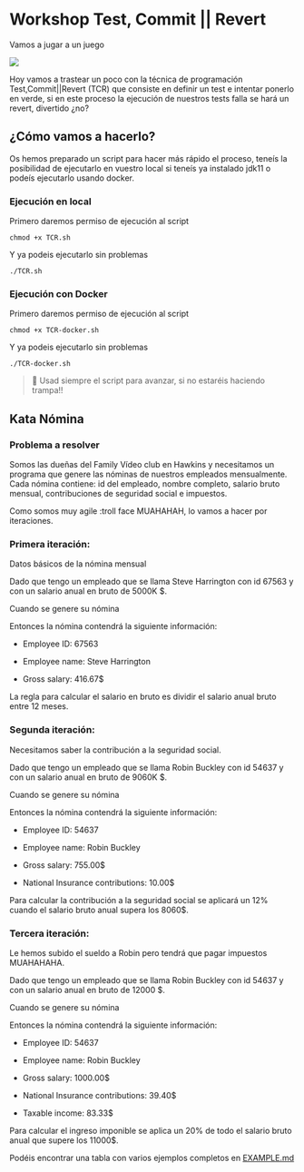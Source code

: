 # Workshop Test, Commit || Revert

Vamos a jugar a un juego

![](https://media.giphy.com/media/3o7TKSxdQJIoiRXHl6/giphy.gif)

Hoy vamos a trastear un poco con la técnica de programación Test,Commit||Revert (TCR) que consiste en
definir un test e intentar ponerlo en verde, si en este proceso la ejecución de nuestros tests falla se hará un revert,
divertido ¿no?

## ¿Cómo vamos a hacerlo?
Os hemos preparado un script para hacer más rápido el proceso, teneís la posibilidad de
ejecutarlo en vuestro local si teneís ya instalado jdk11 o podeís ejecutarlo usando docker.

### Ejecución en local
Primero daremos permiso de ejecución al script
```
chmod +x TCR.sh
```
Y ya podeis ejecutarlo sin problemas
```
./TCR.sh
```

### Ejecución con Docker
Primero daremos permiso de ejecución al script
```
chmod +x TCR-docker.sh
```
Y ya podeis ejecutarlo sin problemas
```
./TCR-docker.sh
```

> 🚨 Usad siempre el script para avanzar, si no estaréis haciendo trampa!!


## Kata Nómina

### Problema a resolver

Somos las dueñas del Family Vídeo club en Hawkins y necesitamos un programa que genere las nóminas de nuestros empleados mensualmente. Cada nómina contiene: id del empleado, nombre completo, salario bruto mensual, contribuciones de seguridad social e impuestos.

Como somos muy agile :troll face MUAHAHAH, lo vamos a hacer por iteraciones.

### Primera iteración:

Datos básicos de la nómina mensual

Dado que tengo un empleado que se llama Steve Harrington con id 67563 y con un salario anual en bruto de 5000K $.

Cuando se genere su nómina

Entonces la nómina contendrá la siguiente información:

- Employee ID: 67563

- Employee name: Steve Harrington

- Gross salary: 416.67$

La regla para calcular el salario en bruto es dividir el salario anual bruto entre 12 meses.

### Segunda iteración:

Necesitamos saber la contribución a la seguridad social.

Dado que tengo un empleado que se llama Robin Buckley con id  54637 y con un salario anual en bruto de 9060K $.

Cuando se genere su nómina

Entonces la nómina contendrá la siguiente información:

- Employee ID: 54637

- Employee name: Robin Buckley

- Gross salary: 755.00$

-  National Insurance contributions: 10.00$

Para calcular la contribución a la seguridad social se aplicará un 12% cuando el salario bruto anual supera los 8060$.

### Tercera iteración:

Le hemos subido el sueldo a Robin pero tendrá que pagar impuestos MUAHAHAHA.

Dado que tengo un empleado que se llama Robin Buckley con id  54637 y con un salario anual en bruto de 12000 $.

Cuando se genere su nómina

Entonces la nómina contendrá la siguiente información:

- Employee ID: 54637

- Employee name: Robin Buckley

- Gross salary: 1000.00$

- National Insurance contributions: 39.40$

- Taxable income: 83.33$

Para calcular el ingreso imponible se aplica un 20% de todo el salario bruto anual que supere los 11000$.

Podéis encontrar una tabla con varios ejemplos completos en [EXAMPLE.md](EXAMPLE.md)
